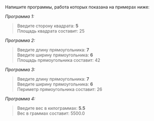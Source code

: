 Напишите программы, работа которых показана на примерах ниже:

_Программа 1:_
> Введите сторону квадрата: **5**  
> Площадь квадрата составит: 25

_Программа 2:_
> Введите длину прямоугольника: **7**  
> Введите ширину прямоугольника: **6**  
> Площадь прямоугольника составит: 42  

_Программа 3:_
> Введите длину прямоугольника: **7**  
> Введите ширину прямоугольника: **6**  
> Периметр прямоугольника составит: 26  

_Программа 4:_
> Введите вес в килограммах: **5.5**  
> Вес в граммах составит: 5500.0
